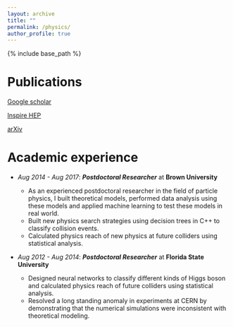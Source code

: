 ```yaml
---
layout: archive
title: ""
permalink: /physics/
author_profile: true
---
```


{% include base_path %}

Publications
======
[Google scholar](https://scholar.google.com/citations?user=yfxqGvYAAAAJ&hl=en&oi=ao)  

[Inspire HEP](https://inspirehep.net/authors/1065599?ui-citation-summary=true)  

[arXiv](https://arxiv.org/search/?searchtype=author&query=Jaiswal%2C+P)

Academic experience
======
* *Aug 2014 - Aug 2017*: ***Postdoctoral Researcher*** at **Brown University**    
   * As an experienced postdoctoral researcher in the field of particle physics, I built theoretical models, performed data analysis using these models and applied machine learning to test these models in real world.
   * Built new physics search strategies using decision trees in C++ to classify collision events.
   * Calculated physics reach of new physics at future colliders using statistical analysis.

* *Aug 2012 - Aug 2014*: ***Postdoctoral Researcher*** at **Florida State University**    
   * Designed neural networks to classify different kinds of Higgs boson and calculated physics reach of future colliders using statistical analysis. 
   * Resolved a long standing anomaly in experiments at CERN by demonstrating that the numerical simulations were inconsistent with theoretical modeling.


